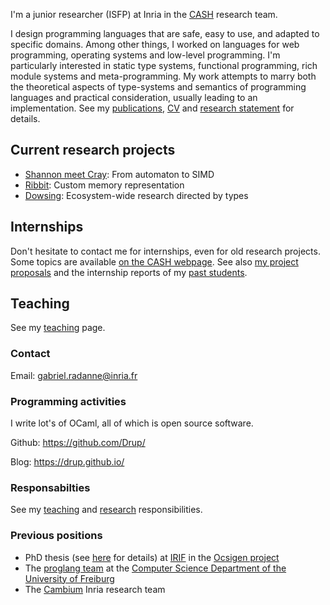 I'm a junior researcher (ISFP) at Inria in the [CASH](http://www.ens-lyon.fr/LIP/CASH/) research
team.

I design programming languages 
that are safe, easy to use, and adapted to specific domains. 
Among other things, I worked
on languages for web programming, operating systems and low-level programming.
I'm particularly interested in static type systems, functional programming,
rich module systems and meta-programming.
My work attempts to marry both the
theoretical aspects of type-systems and semantics of programming languages and
practical consideration, usually leading to an implementation.
See my [publications](publications.html), [CV][] and [research statement][] for details.

## Current research projects

- [Shannon meet Cray](https://sxc.inria.fr/): From automaton to SIMD
- [Ribbit](https://ribbit.gitlabpages.inria.fr/ribbit/): Custom memory representation
- [Dowsing](https://github.com/Drup/dowsing): Ecosystem-wide research directed by types

## Internships 

Don't hesitate to contact me for internships, even for old research projects.
Some topics are available [on the CASH webpage](https://www.ens-lyon.fr/LIP/CASH/?page_id=70). See also [my project proposals](student_projects.html)
and the internship reports of my [past students](students.html).

[IRIF]: https://www.irif.fr/
[Jérôme Vouillon]: https://www.irif.fr/~vouillon/
[Roberto Di Cosmo]: http://dicosmo.org/

[CV]: cv.pdf
[research statement]: research_statement.pdf

[ocsigen]: http://ocsigen.org/

## Teaching 

See my [teaching](teaching.html) page.

### Contact

Email: <gabriel.radanne@inria.fr>

### Programming activities

I write lot's of OCaml, all of which is open source software.

Github: <https://github.com/Drup/>

Blog: <https://drup.github.io/>

### Responsabilties 

See my [teaching](teaching.html) and [research](responsabilities.html) responsibilities.

### Previous positions

- PhD thesis (see [here](phdthesis.html) for details) at [IRIF][] in the [Ocsigen project][ocsigen]
- The [proglang team](http://proglang.informatik.uni-freiburg.de/) 
at the [Computer Science Department of the University of Freiburg](http://www.informatik.uni-freiburg.de/)
- The [Cambium](http://cambium.inria.fr/) Inria research team
